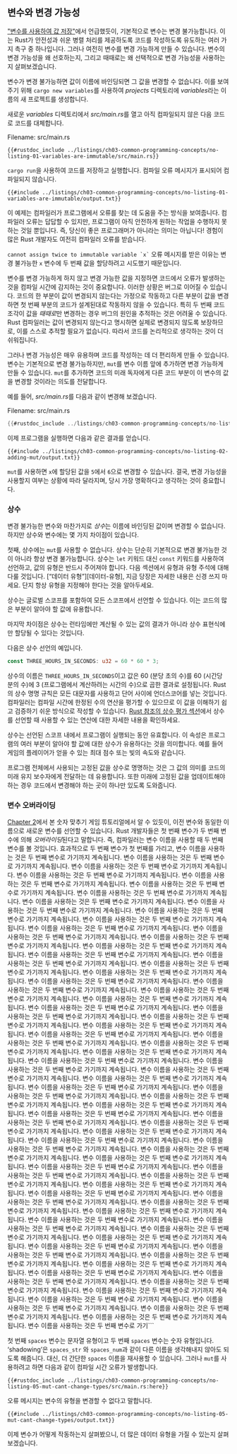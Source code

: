 ## 변수와 변경 가능성

[\"변수를 사용하여 값 저장\"][storing-values-with-variables]에서 언급했듯이, 기본적으로 변수는 변경 불가능합니다. 이는 Rust가 안전성과 쉬운 병렬 처리를 제공하도록 코드를 작성하도록 유도하는 여러 가지 촉구 중 하나입니다. 그러나 여전히 변수를 변경 가능하게 만들 수 있습니다. 변수의 변경 가능성을 왜 선호하는지, 그리고 때때로는 왜 선택적으로 변경 가능성을 사용하는지 살펴보겠습니다.

변수가 변경 불가능하면 값이 이름에 바인딩되면 그 값을 변경할 수 없습니다. 이를 보여주기 위해 `cargo new variables`를 사용하여 *projects* 디렉토리에 *variables*라는 이름의 새 프로젝트를 생성합니다.

새로운 *variables* 디렉토리에서 *src/main.rs*를 열고 아직 컴파일되지 않은 다음 코드로 코드를 대체합니다.

Filename: src/main.rs

```rust,ignore,does_not_compile
{{#rustdoc_include ../listings/ch03-common-programming-concepts/no-listing-01-variables-are-immutable/src/main.rs}}
```

`cargo run`을 사용하여 코드를 저장하고 실행합니다. 컴파일 오류 메시지가 표시되어 컴파일되지 않습니다.

```console
{{#include ../listings/ch03-common-programming-concepts/no-listing-01-variables-are-immutable/output.txt}}
```

이 예제는 컴파일러가 프로그램에서 오류를 찾는 데 도움을 주는 방식을 보여줍니다. 컴파일러 오류는 답답할 수 있지만, 프로그램이 아직 안전하게 원하는 작업을 수행하지 못하는 것일 뿐입니다. 즉, 당신이 좋은 프로그래머가 아니라는 의미는 아닙니다! 경험이 많은 Rust 개발자도 여전히 컴파일러 오류를 받습니다.

`` cannot assign twice to immutable variable `x` `` 오류 메시지를 받은 이유는 변경 불가능한 `x` 변수에 두 번째 값을 할당하려고 시도했기 때문입니다.

변수를 변경 가능하게 하지 않고 변경 가능한 값을 지정하면 코드에서 오류가 발생하는 것을 컴파일 시간에 감지하는 것이 중요합니다. 이러한 상황은 버그로 이어질 수 있습니다. 코드의 한 부분이 값이 변경되지 않는다는 가정으로 작동하고 다른 부분이 값을 변경하면 첫 번째 부분의 코드가 설계된대로 작동하지 않을 수 있습니다. 특히 두 번째 코드 조각이 값을 *때때로*만 변경하는 경우 버그의 원인을 추적하는 것은 어려울 수 있습니다. Rust 컴파일러는 값이 변경되지 않는다고 명시하면 실제로 변경되지 않도록 보장하므로, 이를 스스로 추적할 필요가 없습니다. 따라서 코드를 논리적으로 생각하는 것이 더 쉬워집니다.

그러나 변경 가능성은 매우 유용하며 코드를 작성하는 데 더 편리하게 만들 수 있습니다. 변수는 기본적으로 변경 불가능하지만, `mut`를 변수 이름 앞에 추가하면 변경 가능하게 만들 수 있습니다. `mut`를 추가하면 코드의 미래 독자에게 다른 코드 부분이 이 변수의 값을 변경할 것이라는 의도를 전달합니다.

예를 들어, *src/main.rs*를 다음과 같이 변경해 보겠습니다.

Filename: src/main.rs

```rust
{{#rustdoc_include ../listings/ch03-common-programming-concepts/no-listing-02-adding-mut/src/main.rs}}
```

이제 프로그램을 실행하면 다음과 같은 결과를 얻습니다.

```console
{{#include ../listings/ch03-common-programming-concepts/no-listing-02-adding-mut/output.txt}}
```

`mut`를 사용하면 `x`에 할당된 값을 `5`에서 `6`으로 변경할 수 있습니다. 결국, 변경 가능성을 사용할지 여부는 상황에 따라 달라지며, 당시 가장 명확하다고 생각하는 것이 중요합니다.

### 상수

변경 불가능한 변수와 마찬가지로 *상수*는 이름에 바인딩된 값이며 변경할 수 없습니다. 하지만 상수와 변수에는 몇 가지 차이점이 있습니다.

첫째, 상수에는 `mut`를 사용할 수 없습니다. 상수는 단순히 기본적으로 변경 불가능한 것이 아니라 항상 변경 불가능합니다. 상수는 `let` 키워드 대신 `const` 키워드를 사용하여 선언하고, 값의 유형은 반드시 주어져야 합니다. 다음 섹션에서 유형과 유형 주석에 대해 다룰 것입니다.
[“데이터 유형”][데이터-유형]<!-- 무시 -->, 지금 당장은 자세한 내용은 신경 쓰지 마세요.
단지 항상 유형을 지정해야 한다는 것을 알아두세요.

상수는 글로벌 스코프를 포함하여 모든 스코프에서 선언할 수 있습니다.
이는 코드의 많은 부분이 알아야 할 값에 유용합니다.

마지막 차이점은 상수는 런타임에만 계산될 수 있는 값의 결과가 아니라 상수 표현식에만 할당될 수 있다는 것입니다.

다음은 상수 선언의 예입니다.

```rust
const THREE_HOURS_IN_SECONDS: u32 = 60 * 60 * 3;
```

상수의 이름은 `THREE_HOURS_IN_SECONDS`이고 값은 60 (분당 초의 수)를 60 (시간당 분의 수)에 3 (프로그램에서 계산하려는 시간의 수)으로 곱한 결과로 설정됩니다.
Rust의 상수 명명 규칙은 모든 대문자를 사용하고 단어 사이에 언더스코어를 넣는 것입니다. 컴파일러는 컴파일 시간에 한정된 수의 연산을 평가할 수 있으므로 이 값을 이해하기 쉽고 검증하기 쉬운 방식으로 작성할 수 있습니다.
[Rust 참조의 상수 평가 섹션][const-eval]에서 상수를 선언할 때 사용할 수 있는 연산에 대한 자세한 내용을 확인하세요.

상수는 선언된 스코프 내에서 프로그램이 실행되는 동안 유효합니다. 이 속성은 프로그램의 여러 부분이 알아야 할 값에 대한 상수가 유용하다는 것을 의미합니다.
예를 들어 게임의 플레이어가 얻을 수 있는 최대 점수 또는 빛의 속도와 같습니다.

프로그램 전체에서 사용되는 고정된 값을 상수로 명명하는 것은 그 값의 의미를 코드의 미래 유지 보수자에게 전달하는 데 유용합니다.
또한 미래에 고정된 값을 업데이트해야 하는 경우 코드에서 변경해야 하는 곳이 하나만 있도록 도와줍니다.

### 변수 오버라이딩

[Chapter 2][comparing-the-guess-to-the-secret-number]<!-- 무시 -->에서 본 숫자 맞추기 게임 튜토리얼에서 알 수 있듯이, 이전 변수와 동일한 이름으로 새로운 변수를 선언할 수 있습니다. Rust 개발자들은 첫 번째 변수가 두 번째 변수에 의해 *오버라이딩*된다고 말합니다. 즉, 컴파일러는 변수 이름을 사용할 때 두 번째 변수를 볼 것입니다. 효과적으로 두 번째 변수가 첫 번째를 가리고, 변수 이름을 사용하는 것은 두 번째 변수로 가기까지 계속됩니다. 변수 이름을 사용하는 것은 두 번째 변수로 가기까지 계속됩니다. 변수 이름을 사용하는 것은 두 번째 변수로 가기까지 계속됩니다. 변수 이름을 사용하는 것은 두 번째 변수로 가기까지 계속됩니다. 변수 이름을 사용하는 것은 두 번째 변수로 가기까지 계속됩니다. 변수 이름을 사용하는 것은 두 번째 변수로 가기까지 계속됩니다. 변수 이름을 사용하는 것은 두 번째 변수로 가기까지 계속됩니다. 변수 이름을 사용하는 것은 두 번째 변수로 가기까지 계속됩니다. 변수 이름을 사용하는 것은 두 번째 변수로 가기까지 계속됩니다. 변수 이름을 사용하는 것은 두 번째 변수로 가기까지 계속됩니다. 변수 이름을 사용하는 것은 두 번째 변수로 가기까지 계속됩니다. 변수 이름을 사용하는 것은 두 번째 변수로 가기까지 계속됩니다. 변수 이름을 사용하는 것은 두 번째 변수로 가기까지 계속됩니다. 변수 이름을 사용하는 것은 두 번째 변수로 가기까지 계속됩니다. 변수 이름을 사용하는 것은 두 번째 변수로 가기까지 계속됩니다. 변수 이름을 사용하는 것은 두 번째 변수로 가기까지 계속됩니다. 변수 이름을 사용하는 것은 두 번째 변수로 가기까지 계속됩니다. 변수 이름을 사용하는 것은 두 번째 변수로 가기까지 계속됩니다. 변수 이름을 사용하는 것은 두 번째 변수로 가기까지 계속됩니다. 변수 이름을 사용하는 것은 두 번째 변수로 가기까지 계속됩니다. 변수 이름을 사용하는 것은 두 번째 변수로 가기까지 계속됩니다. 변수 이름을 사용하는 것은 두 번째 변수로 가기까지 계속됩니다. 변수 이름을 사용하는 것은 두 번째 변수로 가기까지 계속됩니다. 변수 이름을 사용하는 것은 두 번째 변수로 가기까지 계속됩니다. 변수 이름을 사용하는 것은 두 번째 변수로 가기까지 계속됩니다. 변수 이름을 사용하는 것은 두 번째 변수로 가기까지 계속됩니다. 변수 이름을 사용하는 것은 두 번째 변수로 가기까지 계속됩니다. 변수 이름을 사용하는 것은 두 번째 변수로 가기까지 계속됩니다. 변수 이름을 사용하는 것은 두 번째 변수로 가기까지 계속됩니다. 변수 이름을 사용하는 것은 두 번째 변수로 가기까지 계속됩니다. 변수 이름을 사용하는 것은 두 번째 변수로 가기까지 계속됩니다. 변수 이름을 사용하는 것은 두 번째 변수로 가기까지 계속됩니다. 변수 이름을 사용하는 것은 두 번째 변수로 가기까지 계속됩니다. 변수 이름을 사용하는 것은 두 번째 변수로 가기까지 계속됩니다. 변수 이름을 사용하는 것은 두 번째 변수로 가기까지 계속됩니다. 변수 이름을 사용하는 것은 두 번째 변수로 가기까지 계속됩니다. 변수 이름을 사용하는 것은 두 번째 변수로 가기까지 계속됩니다. 변수 이름을 사용하는 것은 두 번째 변수로 가기까지 계속됩니다. 변수 이름을 사용하는 것은 두 번째 변수로 가기까지 계속됩니다. 변수 이름을 사용하는 것은 두 번째 변수로 가기까지 계속됩니다. 변수 이름을 사용하는 것은 두 번째 변수로 가기까지 계속됩니다. 변수 이름을 사용하는 것은 두 번째 변수로 가기까지 계속됩니다. 변수 이름을 사용하는 것은 두 번째 변수로 가기까지 계속됩니다. 변수 이름을 사용하는 것은 두 번째 변수로 가기까지 계속됩니다. 변수 이름을 사용하는 것은 두 번째 변수로 가기까지 계속됩니다. 변수 이름을 사용하는 것은 두 번째 변수로 가기까지 계속됩니다. 변수 이름을 사용하는 것은 두 번째 변수로 가기까지 계속됩니다. 변수 이름을 사용하는 것은 두 번째 변수로 가기까지 계속됩니다. 변수 이름을 사용하는 것은 두 번째 변수로 가기까지 계속됩니다. 변수 이름을 사용하는 것은 두 번째 변수로 가기까지 계속됩니다. 변수 이름을 사용하는 것은 두 번째 변수로 가기까지 계속됩니다. 변수 이름을 사용하는 것은 두 번째 변수로 가기까지 계속됩니다. 변수 이름을 사용하는 것은 두 번째 변수로 가기까지 계속됩니다. 변수 이름을 사용하는 것은 두 번째 변수로 가기까지 계속됩니다. 변수 이름을 사용하는 것은 두 번째 변수로 가기까지 계속됩니다. 변수 이름을 사용하는 것은 두 번째 변수로 가기까지 계속됩니다. 변수 이름을 사용하는 것은 두 번째 변수로 가기까지 계속됩니다. 변수 이름을 사용하는 것은 두 번째 변수로 가기까지 계속됩니다. 변수 이름을 사용하는 것은 두 번째 변수로 가기까지 계속됩니다. 변수 이름을 사용하는 것은 두 번째 변수로 가기까지 계속됩니다. 변수 이름을 사용하는 것은 두 번째 변수로 가기까지 계속됩니다. 변수 이름을 사용하는 것은 두 번째 변수로 가기까지 계속됩니다. 변수 이름을 사용하는 것은 두 번째 변수로 가기까지 계속됩니다. 변수 이름을 사용하는 것은 두 번째 변수로 가기까지 계속됩니다. 변수 이름을 사용하는 것은 두 번째 변수로 가기까지 계속됩니다. 변수 이름을 사용하는 것은 두 번째 변수로 가기까지 계속됩니다. 변수 이름을 사용하는 것은 두 번째 변수로 가기까지 계속됩니다. 변수 이름을 사용하는 것은 두 번째 변수로 가기까지 계속됩니다. 변수 이름을 사용하는 것은 두 번째 변수로 가기까지 계속됩니다. 변수 이름을 사용하는 것은 두 번째 변수로 가기까지 계속됩니다. 변수 이름을 사용하는 것은 두 번째 변수로 가기까지 계속됩니다. 변수 이름을 사용하는 것은 두 번째 변수로 가기```

첫 번째 `spaces` 변수는 문자열 유형이고 두 번째 `spaces` 변수는 숫자 유형입니다.  
‘shadowing’은 `spaces_str` 와 `spaces_num`과 같이 다른 이름을 생각해내지 않아도 되도록 해줍니다. 대신, 더 간단한 `spaces` 이름을 재사용할 수 있습니다. 그러나 `mut`를 사용하려고 하면 다음과 같이 컴파일 시간 오류가 발생합니다.

```rust,ignore,does_not_compile
{{#rustdoc_include ../listings/ch03-common-programming-concepts/no-listing-05-mut-cant-change-types/src/main.rs:here}}
```

오류 메시지는 변수의 유형을 변경할 수 없다고 말합니다.

```console
{{#include ../listings/ch03-common-programming-concepts/no-listing-05-mut-cant-change-types/output.txt}}
```

이제 변수가 어떻게 작동하는지 살펴봤으니, 더 많은 데이터 유형을 가질 수 있는지 살펴보겠습니다.

[comparing-the-guess-to-the-secret-number]: ch02-00-guessing-game-tutorial.html#comparing-the-guess-to-the-secret-number
[data-types]: ch03-02-data-types.html#data-types
[storing-values-with-variables]: ch02-00-guessing-game-tutorial.html#storing-values-with-variables
[const-eval]: ../reference/const_eval.html
